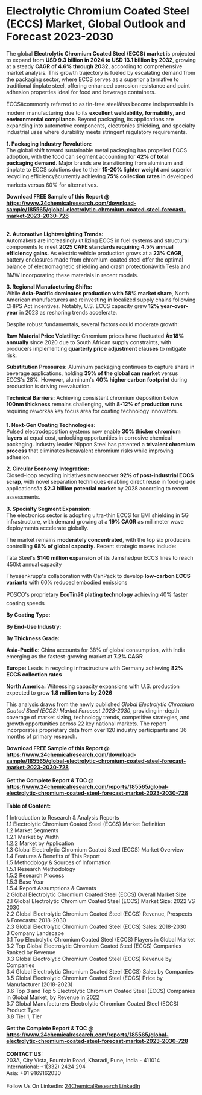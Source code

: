 <h1>Electrolytic Chromium Coated Steel (ECCS) Market, Global Outlook and Forecast 2023-2030</h1><p>The global <strong>Electrolytic Chromium Coated Steel (ECCS) market</strong> is projected to expand from <strong>USD 9.3 billion in 2024 to USD 13.1 billion by 2032</strong>, growing at a steady <strong>CAGR of 4.6% through 2032</strong>, according to comprehensive market analysis. This growth trajectory is fueled by escalating demand from the packaging sector, where ECCS serves as a superior alternative to traditional tinplate steel, offering enhanced corrosion resistance and paint adhesion properties ideal for food and beverage containers.</p><p>ECCSâcommonly referred to as tin-free steelâhas become indispensable in modern manufacturing due to its <strong>excellent weldability, formability, and environmental compliance</strong>. Beyond packaging, its applications are expanding into automotive components, electronics shielding, and specialty industrial uses where durability meets stringent regulatory requirements.</p><p><strong>1. Packaging Industry Revolution:</strong><br>
The global shift toward sustainable metal packaging has propelled ECCS adoption, with the food can segment accounting for <strong>42% of total packaging demand</strong>. Major brands are transitioning from aluminum and tinplate to ECCS solutions due to their <strong>15-20% lighter weight</strong> and superior recycling efficiencyâcurrently achieving <strong>75% collection rates</strong> in developed markets versus 60% for alternatives.</p><div><b>Download FREE Sample of this Report @ 
            <a href="https://www.24chemicalresearch.com/download-sample/185565/global-electrolytic-chromium-coated-steel-forecast-market-2023-2030-728">
            https://www.24chemicalresearch.com/download-sample/185565/global-electrolytic-chromium-coated-steel-forecast-market-2023-2030-728</a></b></div><br><p><strong>2. Automotive Lightweighting Trends:</strong><br>
Automakers are increasingly utilizing ECCS in fuel systems and structural components to meet <strong>2025 CAFE standards requiring 4.5% annual efficiency gains</strong>. As electric vehicle production grows at a <strong>23% CAGR</strong>, battery enclosures made from chromium-coated steel offer the optimal balance of electromagnetic shielding and crash protectionâwith Tesla and BMW incorporating these materials in recent models.</p><p><strong>3. Regional Manufacturing Shifts:</strong><br>
While <strong>Asia-Pacific dominates production with 58% market share</strong>, North American manufacturers are reinvesting in localized supply chains following CHIPS Act incentives. Notably, U.S. ECCS capacity grew <strong>12% year-over-year</strong> in 2023 as reshoring trends accelerate.</p><p>Despite robust fundamentals, several factors could moderate growth:</p><p><strong>Raw Material Price Volatility:</strong> Chromium prices have fluctuated <strong>Â±18% annually</strong> since 2020 due to South African supply constraints, with producers implementing <strong>quarterly price adjustment clauses</strong> to mitigate risk.</p><p><strong>Substitution Pressures:</strong> Aluminum packaging continues to capture share in beverage applications, holding <strong>39% of the global can market</strong> versus ECCS's 28%. However, aluminum's <strong>40% higher carbon footprint</strong> during production is driving reevaluation.</p><p><strong>Technical Barriers:</strong> Achieving consistent chromium deposition below <strong>100nm thickness</strong> remains challenging, with <strong>8-12% of production runs</strong> requiring reworkâa key focus area for coating technology innovators.</p><p><strong>1. Next-Gen Coating Technologies:</strong><br>
Pulsed electrodeposition systems now enable <strong>30% thicker chromium layers</strong> at equal cost, unlocking opportunities in corrosive chemical packaging. Industry leader Nippon Steel has patented a <strong>trivalent chromium process</strong> that eliminates hexavalent chromium risks while improving adhesion.</p><p><strong>2. Circular Economy Integration:</strong><br>
Closed-loop recycling initiatives now recover <strong>92% of post-industrial ECCS scrap</strong>, with novel separation techniques enabling direct reuse in food-grade applicationsâa <strong>$2.3 billion potential market</strong> by 2028 according to recent assessments.</p><p><strong>3. Specialty Segment Expansion:</strong><br>
The electronics sector is adopting ultra-thin ECCS for EMI shielding in 5G infrastructure, with demand growing at a <strong>19% CAGR</strong> as millimeter wave deployments accelerate globally.</p><p>The market remains <strong>moderately concentrated</strong>, with the top six producers controlling <strong>68% of global capacity</strong>. Recent strategic moves include:</p><p>Tata Steel's <strong>$140 million expansion</strong> of its Jamshedpur ECCS lines to reach 450kt annual capacity</p><p>Thyssenkrupp's collaboration with CanPack to develop <strong>low-carbon ECCS variants</strong> with 60% reduced embodied emissions</p><p>POSCO's proprietary <strong>EcoTinâ¢ plating technology</strong> achieving 40% faster coating speeds</p><p><strong>By Coating Type:</strong></p><p><strong>By End-Use Industry:</strong></p><p><strong>By Thickness Grade:</strong></p><p><strong>Asia-Pacific:</strong> China accounts for 38% of global consumption, with India emerging as the fastest-growing market at <strong>7.2% CAGR</strong></p><p><strong>Europe:</strong> Leads in recycling infrastructure with Germany achieving <strong>82% ECCS collection rates</strong></p><p><strong>North America:</strong> Witnessing capacity expansions with U.S. production expected to grow <strong>1.8 million tons by 2026</strong></p><p>This analysis draws from the newly published <em>Global Electrolytic Chromium Coated Steel (ECCS) Market Forecast 2023-2030</em>, providing in-depth coverage of market sizing, technology trends, competitive strategies, and growth opportunities across 22 key national markets. The report incorporates proprietary data from over 120 industry participants and 36 months of primary research.</p><div><b>Download FREE Sample of this Report @ 
            <a href="https://www.24chemicalresearch.com/download-sample/185565/global-electrolytic-chromium-coated-steel-forecast-market-2023-2030-728">
            https://www.24chemicalresearch.com/download-sample/185565/global-electrolytic-chromium-coated-steel-forecast-market-2023-2030-728</a></b></div><br><div><b>Get the Complete Report & TOC @ 
            <a href="https://www.24chemicalresearch.com/reports/185565/global-electrolytic-chromium-coated-steel-forecast-market-2023-2030-728">
            https://www.24chemicalresearch.com/reports/185565/global-electrolytic-chromium-coated-steel-forecast-market-2023-2030-728</a></b></div><br>
            <b>Table of Content:</b><p>1 Introduction to Research & Analysis Reports<br />
    1.1 Electrolytic Chromium Coated Steel (ECCS) Market Definition<br />
    1.2 Market Segments<br />
        1.2.1 Market by Width<br />
        1.2.2 Market by Application<br />
    1.3 Global Electrolytic Chromium Coated Steel (ECCS) Market Overview<br />
    1.4 Features & Benefits of This Report<br />
    1.5 Methodology & Sources of Information<br />
        1.5.1 Research Methodology<br />
        1.5.2 Research Process<br />
        1.5.3 Base Year<br />
        1.5.4 Report Assumptions & Caveats<br />
2 Global Electrolytic Chromium Coated Steel (ECCS) Overall Market Size<br />
    2.1 Global Electrolytic Chromium Coated Steel (ECCS) Market Size: 2022 VS 2030<br />
    2.2 Global Electrolytic Chromium Coated Steel (ECCS) Revenue, Prospects & Forecasts: 2018-2030<br />
    2.3 Global Electrolytic Chromium Coated Steel (ECCS) Sales: 2018-2030<br />
3 Company Landscape<br />
    3.1 Top Electrolytic Chromium Coated Steel (ECCS) Players in Global Market<br />
    3.2 Top Global Electrolytic Chromium Coated Steel (ECCS) Companies Ranked by Revenue<br />
    3.3 Global Electrolytic Chromium Coated Steel (ECCS) Revenue by Companies<br />
    3.4 Global Electrolytic Chromium Coated Steel (ECCS) Sales by Companies<br />
    3.5 Global Electrolytic Chromium Coated Steel (ECCS) Price by Manufacturer (2018-2023)<br />
    3.6 Top 3 and Top 5 Electrolytic Chromium Coated Steel (ECCS) Companies in Global Market, by Revenue in 2022<br />
    3.7 Global Manufacturers Electrolytic Chromium Coated Steel (ECCS) Product Type<br />
    3.8 Tier 1, Tier </p><div><b>Get the Complete Report & TOC @ 
            <a href="https://www.24chemicalresearch.com/reports/185565/global-electrolytic-chromium-coated-steel-forecast-market-2023-2030-728">
            https://www.24chemicalresearch.com/reports/185565/global-electrolytic-chromium-coated-steel-forecast-market-2023-2030-728</a></b></div><br><b>CONTACT US:</b><br>
            203A, City Vista, Fountain Road, Kharadi, Pune, India - 411014<br>
            International: +1(332) 2424 294<br>
            Asia: +91 9169162030 <br><br>
            Follow Us On LinkedIn: <a href="https://www.linkedin.com/company/24chemicalresearch/">24ChemicalResearch LinkedIn</a>